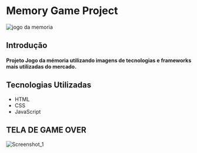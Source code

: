# Memory Game Project
![jogo da memoria](https://user-images.githubusercontent.com/85195379/124949694-2f114600-dfe8-11eb-93ff-4834a4ff7cdd.png)

## Introdução 

#### Projeto Jogo da mémoria utilizando imagens de tecnologias e frameworks mais utilizadas do mercado.

## Tecnologias Utilizadas

* HTML
* CSS
* JavaScript

## TELA DE GAME OVER
![Screenshot_1](https://user-images.githubusercontent.com/85195379/124949801-42bcac80-dfe8-11eb-8bb0-f4ad2d771974.png)


  
